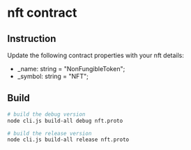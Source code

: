 # nft contract

## Instruction
Update the following contract properties with your nft details:
- _name: string = "NonFungibleToken";
- _symbol: string = "NFT";

## Build
```sh
# build the debug version
node cli.js build-all debug nft.proto 

# build the release version
node cli.js build-all release nft.proto 
```